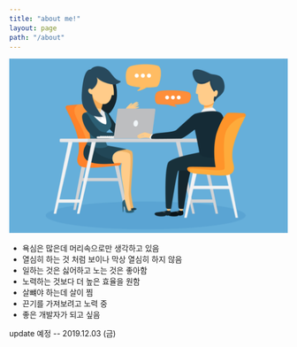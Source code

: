 ```yaml
---
title: "about me!"
layout: page
path: "/about"
---
```


![자기소개 이미지](./about.png)

- 욕심은 많은데 머리속으로만 생각하고 있음  
- 열심히 하는 것 처럼 보이나 막상 열심히 하지 않음  
- 일하는 것은 싫어하고 노는 것은 좋아함  
- 노력하는 것보다 더 높은 효율을 원함  
- 살뺴야 하는데 살이 찜  
- 끈기를 가져보려고 노력 중  
- 좋은 개발자가 되고 싶음

update 예정 -- 2019.12.03 (금)